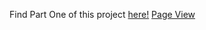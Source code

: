Find Part One of this project [here!](https://aej6qm.github.io/Telling-Stories-with-Data/final_project_part_1_AnneJensen.html)
[Page View](https://aej6qm.github.io/Telling-Stories-with-Data/final_project_part_2_AnneJensen.md)
